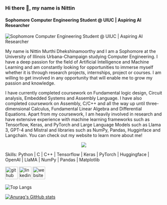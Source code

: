 ### Hi there 👋, my name is Nittin
#### Sophomore Computer Engineering Student @ UIUC | Aspiring AI Researcher
![Sophomore Computer Engineering Student @ UIUC | Aspiring AI Researcher](https://www.uillinois.edu/userfiles/Servers/Server_1240/image/header_banner_uiuc.png)

My name is Nittin Murthi Dhekshinamoorthy and I am a Sophomore at the University of Illinois Urbana-Champaign studying Computer Engineering. I have a deep passion for the field of Artificial Intelligence and Machine Learning and am constantly looking for opportunities to immerse myself whether it is through research projects, internships, project or courses. I am willing to get involved in any opportunity that will enable me to grow my passion and knowledge.

I have currently completed coursework on Fundamental logic design, Circuit analysis, Embedded Systems and Assembly Language. I have also completed coursework on Assembly, C/C++ and all the way up until three-dimensional Calculus, Fundamental Linear Algebra and Differential Equations. Apart from my coursework, I am heavily involved in research and have extensive experience with machine learning frameworks such as Tensorflow, Keras, and PyTorch and Large Language Models such as Llama 3, GPT-4 and Mistral and libraries such as NumPy, Pandas, Hugginface and Langchain. You can check out my website to learn more about me!

<p align="center">
  <a href="https://skillicons.dev">
    <img src="https://skillicons.dev/icons?i=git,kubernetes,docker,c,vim](https://skillicons.dev/iconsi=py,c,py,tensorflow,cpp,pytorch,sklearn,anaconda,aws,sqlite,visualstudio,docker,github,latex,mysql,nodejs,npm,pycharm,html,css" />
  </a>
</p>

Skills: Python | C | C++ | Tensorflow | Keras | PyTorch | Huggingface | OpenAI | LlaMA | NumPy | Pandas | Matplotlib

[<img src='https://cdn.jsdelivr.net/npm/simple-icons@3.0.1/icons/github.svg' alt='github' height='40'>](https://github.com/Nittin-murthi)  [<img src='https://cdn.jsdelivr.net/npm/simple-icons@3.0.1/icons/linkedin.svg' alt='linkedin' height='40'>](https://www.linkedin.com/in/nittin-murthi-dhekshinamoorthy-1b4361279/)  [<img src='https://cdn.jsdelivr.net/npm/simple-icons@3.0.1/icons/icloud.svg' alt='website' height='40'>](https://nittin-murthi.github.io/PortfolioWebsite/)  

 ![Top Langs](https://github-readme-stats.vercel.app/api/top-langs/?username=nittin-murthi&hide=javascript,css,scss,html,tsx,typescript&theme=tokyonight)

[![Anurag's GitHub stats](https://github-readme-stats.vercel.app/api?username=nittin-murthi)](https://github.com/anuraghazra/github-readme-stats)
<!--
**nittin-murthi/nittin-murthi** is a ✨ _special_ ✨ repository because its `README.md` (this file) appears on your GitHub profile.

Here are some ideas to get you started:

- 🔭 I’m currently working on ...
- 🌱 I’m currently learning ...
- 👯 I’m looking to collaborate on ...
- 🤔 I’m looking for help with ...
- 💬 Ask me about ...
- 📫 How to reach me: ...
- 😄 Pronouns: ...
- ⚡ Fun fact: ...
-->


